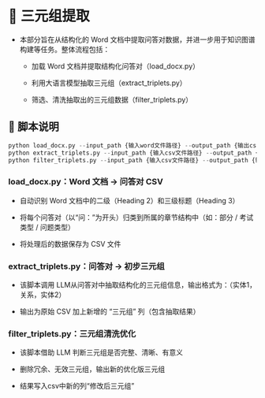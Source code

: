 # 📄 三元组提取

- 本部分旨在从结构化的 Word 文档中提取问答对数据，并进一步用于知识图谱构建等任务。整体流程包括：

    - 加载 Word 文档并提取结构化问答对（load_docx.py）

    - 利用大语言模型抽取三元组（extract_triplets.py）

    - 筛选、清洗抽取出的三元组数据（filter_triplets.py）

## 🧩 脚本说明

```python
python load_docx.py --input_path {输入word文件路径} --output_path {输出csv文件路径}
python extract_triplets.py --input_path {输入csv文件路径} --output_path {输出csv文件路径}
python filter_triplets.py --input_path {输入csv文件路径} --output_path {输出csv文件路径}
```

### load_docx.py：Word 文档 → 问答对 CSV

- 自动识别 Word 文档中的二级（Heading 2）和三级标题（Heading 3）

- 将每个问答对（以“问：”为开头）归类到所属的章节结构中（如：部分 / 考试类型 / 问题类型）

- 将处理后的数据保存为 CSV 文件

### extract_triplets.py：问答对 → 初步三元组

- 该脚本调用 LLM从问答对中抽取结构化的三元组信息，输出格式为：（实体1，关系，实体2）

- 输出为原始 CSV 加上新增的 “三元组” 列（包含抽取结果）

### filter_triplets.py：三元组清洗优化

- 该脚本借助 LLM 判断三元组是否完整、清晰、有意义

- 删除冗余、无效三元组，输出新的优化版三元组

- 结果写入csv中新的列“修改后三元组”





